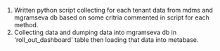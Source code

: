 1. Written python script collecting for each tenant data from mdms and mgramseva db based on some critria commented in script for each method.
2. Collecting data and dumping data into mgramseva db in 'roll_out_dashboard' table then loading that data into metabase.
